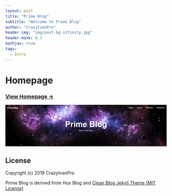 ```yaml
---
layout: post
title: "Prime Blog"
subtitle: "Welcome to Prime Blog"
author: "CrazyIvanPro"
header-img: "img/post-bg-infinity.jpg"
header-mask: 0.3
mathjax: true
tags:
  - Intro
---
```


# Homepage

### [View Homepage &rarr;](https://crazyivanpro.github.io/blog)

![](/img/blog-desktop.png)


## License

Copyright (c) 2019 CrazyIvanPro

Prime Blog is derived from Hux Blog and [Clean Blog Jekyll Theme (MIT License)](https://github.com/BlackrockDigital/startbootstrap-clean-blog-jekyll/)

